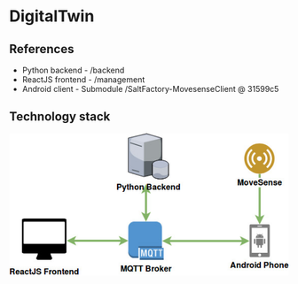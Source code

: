 # DigitalTwin
## References
* Python backend - /backend
* ReactJS frontend - /management
* Android client - Submodule /SaltFactory-MovesenseClient @ 31599c5
## Technology stack
![Technology stack](https://raw.githubusercontent.com/Monni/Junction2018/master/docs/junction2018stack.jpeg)
